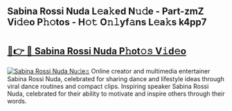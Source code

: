 ## Sabina Rossi Nuda L𝚎a𝚔ed N𝚞𝚍e - Part-zmZ Vi𝚍𝚎o P𝚑𝚘tos - H𝚘𝚝 O𝚗𝚕yf𝚊ns L𝚎a𝚔s k4pp7

# <h2><a href="http://kf4fa8.oniu.top/?m=Sabina+Rossi+Nuda">🔗👉 🔴 Sabina Rossi Nuda P𝚑ot𝚘𝚜 V𝚒d𝚎o</a></h2>

[![Sabina Rossi Nuda Nu𝚍e𝚜](https://i.imgur.com/0qMVB7G.gif)](http://kf4fa8.oniu.top/?m=Sabina+Rossi+Nuda)
Online creator and multimedia entertainer Sabina Rossi Nuda, celebrated for sharing dance and lifestyle ideas through viral dance routines and compact clips. Inspiring speaker Sabina Rossi Nuda, celebrated for their ability to motivate and inspire others through their words.  

